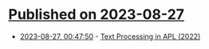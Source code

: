 # [Published on 2023-08-27](index.md)

* [2023-08-27, 00:47:50](https://lobste.rs/s/h8he5b/text_processing_apl_2022) - [Text Processing in APL (2022)](https://www.youtube.com/watch?v=5I4YPkVU7mY)
